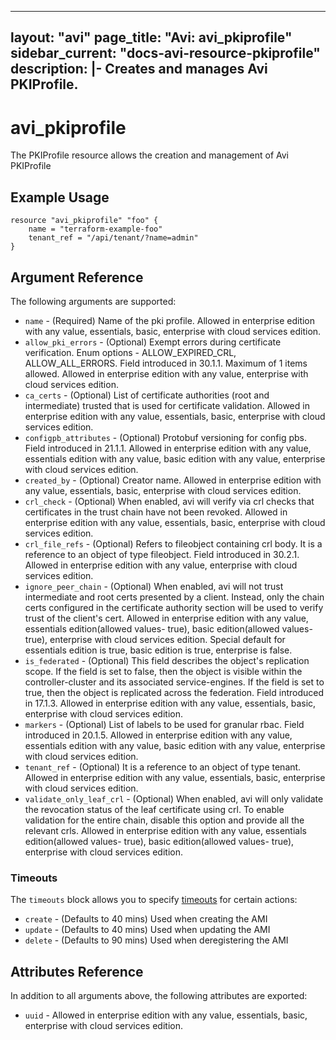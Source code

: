 <!--
    Copyright 2021 VMware, Inc.
    SPDX-License-Identifier: Mozilla Public License 2.0
-->
---
layout: "avi"
page_title: "Avi: avi_pkiprofile"
sidebar_current: "docs-avi-resource-pkiprofile"
description: |-
  Creates and manages Avi PKIProfile.
---

# avi_pkiprofile

The PKIProfile resource allows the creation and management of Avi PKIProfile

## Example Usage

```hcl
resource "avi_pkiprofile" "foo" {
    name = "terraform-example-foo"
    tenant_ref = "/api/tenant/?name=admin"
}
```

## Argument Reference

The following arguments are supported:

* `name` - (Required) Name of the pki profile. Allowed in enterprise edition with any value, essentials, basic, enterprise with cloud services edition.
* `allow_pki_errors` - (Optional) Exempt errors during certificate verification. Enum options - ALLOW_EXPIRED_CRL, ALLOW_ALL_ERRORS. Field introduced in 30.1.1. Maximum of 1 items allowed. Allowed in enterprise edition with any value, enterprise with cloud services edition.
* `ca_certs` - (Optional) List of certificate authorities (root and intermediate) trusted that is used for certificate validation. Allowed in enterprise edition with any value, essentials, basic, enterprise with cloud services edition.
* `configpb_attributes` - (Optional) Protobuf versioning for config pbs. Field introduced in 21.1.1. Allowed in enterprise edition with any value, essentials edition with any value, basic edition with any value, enterprise with cloud services edition.
* `created_by` - (Optional) Creator name. Allowed in enterprise edition with any value, essentials, basic, enterprise with cloud services edition.
* `crl_check` - (Optional) When enabled, avi will verify via crl checks that certificates in the trust chain have not been revoked. Allowed in enterprise edition with any value, essentials, basic, enterprise with cloud services edition.
* `crl_file_refs` - (Optional) Refers to fileobject containing crl body. It is a reference to an object of type fileobject. Field introduced in 30.2.1. Allowed in enterprise edition with any value, enterprise with cloud services edition.
* `ignore_peer_chain` - (Optional) When enabled, avi will not trust intermediate and root certs presented by a client. Instead, only the chain certs configured in the certificate authority section will be used to verify trust of the client's cert. Allowed in enterprise edition with any value, essentials edition(allowed values- true), basic edition(allowed values- true), enterprise with cloud services edition. Special default for essentials edition is true, basic edition is true, enterprise is false.
* `is_federated` - (Optional) This field describes the object's replication scope. If the field is set to false, then the object is visible within the controller-cluster and its associated service-engines. If the field is set to true, then the object is replicated across the federation. Field introduced in 17.1.3. Allowed in enterprise edition with any value, essentials, basic, enterprise with cloud services edition.
* `markers` - (Optional) List of labels to be used for granular rbac. Field introduced in 20.1.5. Allowed in enterprise edition with any value, essentials edition with any value, basic edition with any value, enterprise with cloud services edition.
* `tenant_ref` - (Optional) It is a reference to an object of type tenant. Allowed in enterprise edition with any value, essentials, basic, enterprise with cloud services edition.
* `validate_only_leaf_crl` - (Optional) When enabled, avi will only validate the revocation status of the leaf certificate using crl. To enable validation for the entire chain, disable this option and provide all the relevant crls. Allowed in enterprise edition with any value, essentials edition(allowed values- true), basic edition(allowed values- true), enterprise with cloud services edition.


### Timeouts

The `timeouts` block allows you to specify [timeouts](https://www.terraform.io/docs/configuration/resources.html#timeouts) for certain actions:

* `create` - (Defaults to 40 mins) Used when creating the AMI
* `update` - (Defaults to 40 mins) Used when updating the AMI
* `delete` - (Defaults to 90 mins) Used when deregistering the AMI

## Attributes Reference

In addition to all arguments above, the following attributes are exported:

* `uuid` -  Allowed in enterprise edition with any value, essentials, basic, enterprise with cloud services edition.

